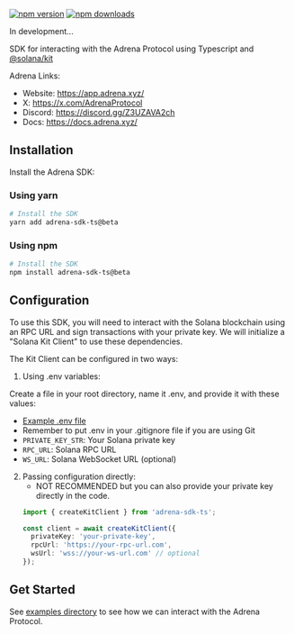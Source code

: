 [![npm version](https://img.shields.io/npm/v/adrena-sdk-ts.svg)](https://www.npmjs.com/package/adrena-sdk-ts)
[![npm downloads](https://img.shields.io/npm/dm/adrena-sdk-ts.svg)](https://www.npmjs.com/package/adrena-sdk-ts)

In development...

SDK for interacting with the Adrena Protocol using Typescript and [@solana/kit](https://github.com/anza-xyz/kit)

Adrena Links:
- Website: https://app.adrena.xyz/
- X: https://x.com/AdrenaProtocol
- Discord: https://discord.gg/Z3UZAVA2ch
- Docs: https://docs.adrena.xyz/

## Installation

Install the Adrena SDK:

### Using yarn
```bash
# Install the SDK
yarn add adrena-sdk-ts@beta
```

### Using npm
```bash
# Install the SDK
npm install adrena-sdk-ts@beta
```

## Configuration

To use this SDK, you will need to interact with the Solana blockchain using an RPC URL and sign transactions with your private key. We will initialize a "Solana Kit Client" to use these dependencies.

The Kit Client can be configured in two ways:

1. Using .env variables:

Create a file in your root directory, name it .env, and provide it with these values:
   - [Example .env file](https://github.com/AlexRubik/adrena-sdk-ts/blob/main/.env.example)
   - Remember to put .env in your .gitignore file if you are using Git
   - `PRIVATE_KEY_STR`: Your Solana private key
   - `RPC_URL`: Solana RPC URL
   - `WS_URL`: Solana WebSocket URL (optional)

2. Passing configuration directly:
   - NOT RECOMMENDED but you can also provide your private key directly in the code.
   ```typescript
   import { createKitClient } from 'adrena-sdk-ts';
   
   const client = await createKitClient({
     privateKey: 'your-private-key',
     rpcUrl: 'https://your-rpc-url.com',
     wsUrl: 'wss://your-ws-url.com' // optional
   });
   ```
   
## Get Started
See [examples directory](https://github.com/AlexRubik/adrena-sdk-ts/tree/main/examples/src) to see how we can interact with the Adrena Protocol.